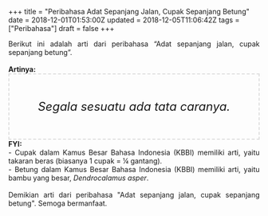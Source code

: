 +++
title = "Peribahasa Adat Sepanjang Jalan, Cupak Sepanjang Betung"
date = 2018-12-01T01:53:00Z
updated = 2018-12-05T11:06:42Z
tags = ["Peribahasa"]
draft = false
+++

<div dir="ltr" style="text-align: left;" trbidi="on"><div style="text-align: justify;">Berikut ini adalah arti dari peribahasa “Adat sepanjang jalan, cupak sepanjang betung”.</div><br /><div style="text-align: justify;"><b>Artinya:</b></div><div style="border: 2px dashed #ddd; font-size: 24px; height: auto; margin: 0 auto; padding: 50px; text-align: center; width: auto;"><i>Segala sesuatu ada tata caranya.</i></div><div style="text-align: justify;"><b>FYI:</b><br />- Cupak dalam Kamus Besar Bahasa Indonesia (KBBI) memiliki arti, yaitu takaran beras (biasanya 1 cupak = ¼ gantang).<br />- Betung dalam Kamus Besar Bahasa Indonesia (KBBI) memiliki arti, yaitu bambu yang besar, <i>Dendrocalamus asper</i>.<br /><br /></div><div style="text-align: justify;">Demikian arti dari peribahasa "Adat sepanjang jalan, cupak sepanjang betung". Semoga bermanfaat.</div></div>
